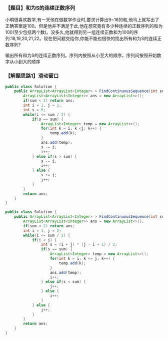 ### 【题目】和为S的连续正数序列

小明很喜欢数学,有一天他在做数学作业时,要求计算出9~16的和,他马上就写出了正确答案是100。但是他并不满足于此,他在想究竟有多少种连续的正数序列的和为100(至少包括两个数)。没多久,他就得到另一组连续正数和为100的序列:18,19,20,21,22。现在把问题交给你,你能不能也很快的找出所有和为S的连续正数序列?

输出所有和为S的连续正数序列。序列内按照从小至大的顺序，序列间按照开始数字从小到大的顺序

### 【解题思路1】滑动窗口

```java
public class Solution {
    public ArrayList<ArrayList<Integer> > FindContinuousSequence(int sum) {
        ArrayList<ArrayList<Integer>> ans = new ArrayList<>();
        if(sum < 2) return ans;
        int i = 1, j = 1;
        int s = 0;
        while(i <= sum / 2) {
            if(s == sum) {
                ArrayList<Integer> temp = new ArrayList<>();
                for(int k = i; k <j; k++) {
                    temp.add(k);
                }
                ans.add(temp);
                s -= i;
                i++;
            } else if(s > sum) {
                s -= i;
                i++;
            } else {
                s += j;
                j++;
            }
        }
        return ans;
    }
}
```

```java
public class Solution {
    public ArrayList<ArrayList<Integer> > FindContinuousSequence(int sum) {
        ArrayList<ArrayList<Integer>> ans = new ArrayList<>();
        if(sum < 2) return ans;
        int i = 1, j = 2;
        while(i <= sum / 2) {
            if(i < j) {
                int s = (i + j) * (j - i + 1) / 2;
                if(s == sum) {
                    ArrayList<Integer> temp = new ArrayList<>();
                    for(int k = i; k <= j; k++) {
                        temp.add(k);
                    }
                    ans.add(temp);
                    i++;
                } else if(s < sum) {
                    j++;
                } else {
                    i++;
                }
            } else {
                j++;
            }
        }
        return ans;
    }
}
```

